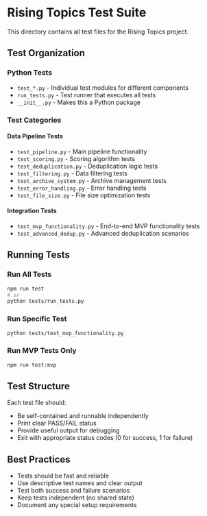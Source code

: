 # Rising Topics Test Suite

This directory contains all test files for the Rising Topics project.

## Test Organization

### Python Tests
- `test_*.py` - Individual test modules for different components
- `run_tests.py` - Test runner that executes all tests
- `__init__.py` - Makes this a Python package

### Test Categories

#### Data Pipeline Tests
- `test_pipeline.py` - Main pipeline functionality
- `test_scoring.py` - Scoring algorithm tests
- `test_deduplication.py` - Deduplication logic tests
- `test_filtering.py` - Data filtering tests
- `test_archive_system.py` - Archive management tests
- `test_error_handling.py` - Error handling tests
- `test_file_size.py` - File size optimization tests

#### Integration Tests
- `test_mvp_functionality.py` - End-to-end MVP functionality tests
- `test_advanced_dedup.py` - Advanced deduplication scenarios

## Running Tests

### Run All Tests
```bash
npm run test
# or
python tests/run_tests.py
```

### Run Specific Test
```bash
python tests/test_mvp_functionality.py
```

### Run MVP Tests Only
```bash
npm run test:mvp
```

## Test Structure

Each test file should:
- Be self-contained and runnable independently
- Print clear PASS/FAIL status
- Provide useful output for debugging
- Exit with appropriate status codes (0 for success, 1 for failure)

## Best Practices

- Tests should be fast and reliable
- Use descriptive test names and clear output
- Test both success and failure scenarios
- Keep tests independent (no shared state)
- Document any special setup requirements

